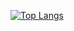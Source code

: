 [![Top Langs](https://github-readme-stats.vercel.app/api/top-langs/?username=ahmettoktas)](https://github.com/ahmettoktas) 
